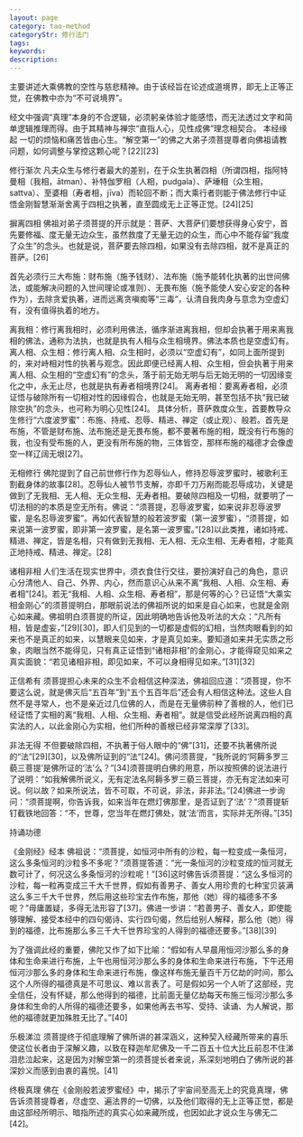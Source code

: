 ```yaml
---
layout: page
category: tao-method
categoryStr: 修行法门
tags:
keywords:
description:
---
```



主要讲述大乘佛教的空性与慈悲精神。由于该经旨在论述成道境界，即无上正等正觉，在佛教中亦为“不可说境界”。

经文中强调“真理”本身的不合逻辑，必须躬亲体验才能感悟，而无法透过文字和简单逻辑推理而得。由于其精神与禅宗“直指人心，见性成佛”理念相契合。
本经缘起
一切的烦恼和痛苦皆由心生。“解空第一”的佛之大弟子须菩提尊者向佛祖请教问题，如何调整与掌控这颗心呢？[22][23]

修行渐次
凡夫众生与修行者最大的差别，在于众生执著四相（所谓四相，指阿特曼相（我相，ātman）、补特伽罗相（人相，pudgala）、萨埵相（众生相，sattva）、至婆相（寿者相，jīva）而轮回不断；而大乘行者则能于佛法修行中证悟金刚智慧渐渐舍离于四相之执著，直至圆成无上正等正觉。[24][25]

摒离四相
佛祖对弟子须菩提的开示就是：菩萨、大菩萨们要想获得身心安宁，首先要修福、度无量无边众生，虽然救度了无量无边的众生，而心中不能存留“我度了众生”的念头。也就是说，菩萨要去除四相，如果没有去除四相，就不是真正的菩萨。[26]

首先必须行三大布施：财布施（施予钱财）、法布施（施予能转化执著的出世间佛法，或能解决问题的入世间理论或准则）、无畏布施（施予能使人安心安定的各种作为），去除贪爱执著，进而远离贪嗔痴等“三毒”，认清自我肉身与意念为空虚幻有，没有值得执着的地方。

离我相：修行离我相时，必须利用佛法，循序渐进离我相，但却会执著于用来离我相的佛法，通称为法执，也就是执有人相与众生相境界。佛法本质也是空虚幻有。
离人相、众生相：修行离人相、众生相时，必须以“空虚幻有”，如同上面所提到的，来对峙相对性的执著与观念。因此即便已经离人相、众生相，但会执著于用来离人相、众生相的“空虚幻有”的念头，落于前无始无明与后无始无明的一切因缘变化之中，永无止尽，也就是执有寿者相境界[24]。
离寿者相：要离寿者相，必须证悟与破除所有一切相对性的因缘假合，也就是无始无明，甚至包括不执“我已破除空执”的念头，也可称为明心见性[24]。
具体分析，菩萨救度众生，首要教导众生修行“六度波罗蜜”：布施、持戒、忍辱、精进、禅定（或止观）、般若。首先是布施，不管是财布施、法布施还是无畏布施，都不要著布施的相，既没有行布施的我，也没有受布施的人，更没有所布施的物，三体皆空，那样布施的福德才会像虚空一样辽阔无垠[27]。

无相修行
佛陀提到了自己前世修行作为忍辱仙人，修持忍辱波罗蜜时，被歌利王割截身体的故事[28]。忍辱仙人被节节支解，亦即千刀万剐而能忍辱成功，关键是做到了无我相、无人相、无众生相、无寿者相。要破除四相及一切相，就要明了一切法相的的本质是空无所有。佛说：“须菩提，忍辱波罗蜜，如来说非忍辱波罗蜜，是名忍辱波罗蜜”。再如代表智慧的般若波罗蜜（第一波罗蜜），“须菩提，如来说第一波罗蜜，即非第一波罗蜜，是名第一波罗蜜。”[28]以此类推，诸如持戒、精进、禅定，皆是名相，只有做到无我相、无人相、无众生相、无寿者相，才能真正地持戒、精进、禅定。[28]

诸相非相
人们生活在现实世界中，须衣食住行交往，要扮演好自己的角色，意识心分清他人、自己、外界、内心，然而意识心从来不离“我相、人相、众生相、寿者相”[24]。若无“我相、人相、众生相、寿者相”，那是何等的心？已证悟“大乘实相金刚心”的须菩提明白，那眼前说法的佛祖所说的如来是自心如来，也就是金刚心如来藏。佛祖明白须菩提的所证，因此明确地告诉他及听法的大众：“凡所有相，皆是虚妄，”[29][30]，即人们见到的一切都是虚假的幻相，当然肉眼看到的如来也不是真正的如来，以慧眼来见如来，才是真见如来。要知道如来并无实质之形象，肉眼当然不能得见，只有真正证悟到“诸相非相”的金刚心，才能得窥见如来之真实面貌：“若见诸相非相，即见如来，不可以身相得见如来。”[31][32]

正信希有
须菩提担心未来的众生不会相信这种深法，佛祖回应道：“须菩提，你不要这么说，就是佛灭后“五百年”到“五个五百年后”还会有人相信这种法。这些人自然不是寻常人，也不是亲近过几位佛的人，而是在无量佛前种了善根的人，他们已经证悟了实相的离“我相、人相、众生相、寿者相”。就是信受此经所说离四相的真实法的人，以此金刚心为实相，他们所种的善根已经非常深厚了[33]。

非法无得
不但要破除四相，不执著于俗人眼中的“佛”[31]，还要不执著佛所说的“法”[29][30]，以及佛所证到的“法”[24]。佛问须菩提，“我所说的‘阿耨多罗三藐三菩提’是佛所证的‘法’么？”[34]须菩提明白佛的用意，所以按照佛的说法进行了说明：“如我解佛所说义，无有定法名阿耨多罗三藐三菩提，亦无有定法如来可说。何以故？如来所说法，皆不可取，不可说，非法，非非法。”[24]佛进一步询问：“须菩提啊，你告诉我，如来当年在燃灯佛那里，是否证到了‘法’？”须菩提斩钉截铁地回答：“不，世尊，您当年在燃灯佛处，就‘法’而言，实际并无所得。”[35]

持诵功德

《金刚经》经本
佛祖说：“须菩提，如恒河中所有的沙粒，每一粒变成一条恒河，这么多条恒河的沙粒多不多呢？”须菩提答道：“光一条恒河的沙粒变成的恒河就无数可计了，何况这么多条恒河的沙粒呢！”[36]这时佛告诉须菩提：“这么多恒河的沙粒，每一粒再变成三千大千世界，假如有善男子、善女人用珍贵的七种宝贝装满这么多三千大千世界，然后用这些珍宝去作布施，那他（她）得的福德多不多呢？”毋庸置疑，多得无法形容了[37]。佛进一步讲：“若善男子、善女人，即使能够理解、接受本经中的四句偈诗、实行四句偈，然后给别人解释，那么他（她）得到的福德，比布施那么多三千大千世界珍宝的人得到的福德还要多。”[38][39]

为了强调此经的重要，佛陀又作了如下比喻：“假如有人早晨用恒河沙那么多的身体和生命来进行布施，上午也用恒河沙那么多的身体和生命来进行布施，下午还用恒河沙那么多的身体和生命来进行布施，像这样布施无量百千万亿劫的时间，那么这个人所得的福德真是不可思议、难以言表了。可是假如另一个人听了这部经，完全信任，没有怀疑，那么他得到的福德，比前面无量亿劫每天布施三恒河沙那么多身体和生命的人所得的福德还要多，如果他再去书写、受持、读诵、为人解说，那他的福德就更加殊胜无比了。”[40]

乐极涕泣
须菩提终于彻底理解了佛所讲的甚深涵义，这种契入经藏所带来的喜乐使这位长者由于深解义趣，以致在释迦牟尼佛及一千二百五十位大比丘前忍不住涕泪悲泣起来，这是因为对解空第一的须菩提长者来说，系深刻地明白了佛所说的甚深妙义而感到由衷的喜悦。[41]

终极真理
佛在《金刚般若波罗蜜经》中，揭示了宇宙间至高无上的究竟真理，佛告诉须菩提尊者，尽虚空、遍法界的一切佛，以及他们取得的无上正等正觉，都是由这部经所明示、暗指所述的真实心如来藏所成，也因如此才说众生与佛无二[42]。